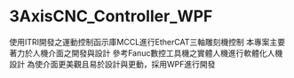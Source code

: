 # 3AxisCNC_Controller_WPF

使用ITRI開發之運動控制函示庫MCCL進行EtherCAT三軸雕刻機控制
本專案主要著力於人機介面之開發與設計
參考Fanuc數控工具機之實體人機進行軟體化人機設計
為使介面更美觀且易於設計與更動，採用WPF進行開發
